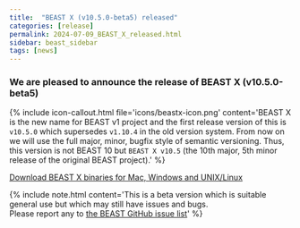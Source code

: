```yaml
---
title:  "BEAST X (v10.5.0-beta5) released"
categories: [release]
permalink: 2024-07-09_BEAST_X_released.html
sidebar: beast_sidebar
tags: [news]
---
```


### We are pleased to announce the release of BEAST X (v10.5.0-beta5)

{% include icon-callout.html file='icons/beastx-icon.png' content='BEAST X is the new name for BEAST v1 project and the first release version of this is <code>v10.5.0</code> which supersedes <code>v1.10.4</code> in the old version system. From now on we will use the full major, minor, bugfix style of semantic versioning. Thus, this version is not BEAST 10 but <code>BEAST X v10.5</code> (the 10th major, 5th minor release of the original BEAST project).' %}

[Download BEAST X binaries for Mac, Windows and UNIX/Linux](installing)

{% include note.html content='This is a beta version which is suitable general use but which may still have issues and bugs.<br/>Please report any to <a href="https://github.com/beast-dev/beast-mcmc/issues">the BEAST GitHub issue list</a>' %}
